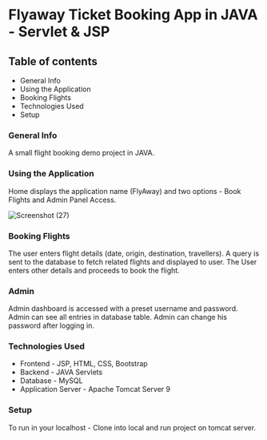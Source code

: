 # Flyaway Ticket Booking App in JAVA - Servlet & JSP
## Table of contents
- General Info
- Using the Application
- Booking Flights
- Technologies Used
- Setup
### General Info
A small flight booking demo project in JAVA.
### Using the Application
Home displays the application name (FlyAway) and two options - Book Flights and Admin Panel Access.

![Screenshot (27)](https://user-images.githubusercontent.com/116094556/207420330-79f585a8-b4af-4a97-8ab2-b05c607dd8db.png)
### Booking Flights
The user enters flight details (date, origin, destination, travellers). A query is sent to the database to fetch related flights and displayed to user. The User enters other details and proceeds to book the flight.
### Admin
Admin dashboard is accessed with a preset username and password. Admin can see all entries in database table. Admin can change his password after logging in.
### Technologies Used
+ Frontend - JSP, HTML, CSS, Bootstrap
+ Backend - JAVA Servlets
+ Database - MySQL
+ Application Server - Apache Tomcat Server 9
### Setup
To run in your localhost - Clone into local and run project on tomcat server.

